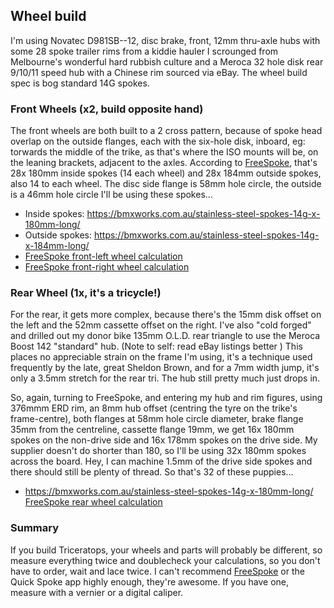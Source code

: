 ## Wheel build
I'm using Novatec D981SB--12, disc brake, front, 12mm thru-axle hubs with some 28 spoke trailer rims from a kiddie hauler I scrounged from Melbourne's 
wonderful hard rubbish culture and a Meroca 32 hole disk rear 9/10/11 speed hub with a Chinese rim sourced via eBay. The wheel build spec is bog standard 
14G spokes.

### Front Wheels (x2, build opposite hand)
The front wheels are both built to a 2 cross pattern, because of spoke head overlap on the outside flanges, each with the six-hole disk, inboard, 
eg: torwards the middle of the trike, as that's where the ISO mounts will be, on the leaning brackets, adjacent to the axles. According to 
[FreeSpoke](https://kstoerz.com/freespoke/), that's 28x 180mm inside spokes (14 each wheel) and 28x 184mm outside spokes, also 14 to each wheel. 
The disc side flange is 58mm hole circle, the outside is a 46mm hole circle I'll be using these spokes...
- Inside spokes: https://bmxworks.com.au/stainless-steel-spokes-14g-x-180mm-long/
- Outside spokes: https://bmxworks.com.au/stainless-steel-spokes-14g-x-184mm-long/
- [FreeSpoke front-left wheel calculation](https://kstoerz.com/freespoke/?link=1&e=392&oL=2&oR=2&wL=19&wR=35&dL=46&dR=58&s=2.6&ho=-8&n=28&xL=2&xR=2)
- [FreeSpoke front-right wheel calculation](https://kstoerz.com/freespoke/?link=1&e=392&oL=2&oR=2&wL=35&wR=19&dL=46&dR=58&s=2.6&ho=8&n=28&xL=2&xR=2)

### Rear Wheel (1x, it's a tricycle!)
For the rear, it gets more complex, because there's the 15mm disk offset on the left and the 52mm cassette offset on the right. I've also "cold forged" 
and drilled out my donor bike 135mm O.L.D. rear triangle to use the Meroca Boost 142 "standard" hub. (Note to self: read eBay listings better <rolleyes>)
This places no appreciable strain on the frame I'm using, it's a technique used frequently by the late, great Sheldon Brown, and for a 7mm width jump, 
it's only a 3.5mm stretch for the rear tri. The hub still pretty much just drops in.

So, again, turning to FreeSpoke, and entering my hub and rim figures, using 376mmm ERD rim, an 8mm hub offset (centring the tyre on the trike's 
frame-centre), both flanges at 58mm hole circle diameter, brake flange 35mm from the centreline, cassette flange 19mm, we get 16x 180mm spokes on 
the non-drive side and 16x 178mm spokes on the drive side. My supplier doesn't do shorter than 180, so I'll be using 32x 180mm spokes across the board. 
Hey, I can machine 1.5mm of the drive side spokes and there should still be plenty of thread. So that's 32 of these puppies...
 - https://bmxworks.com.au/stainless-steel-spokes-14g-x-180mm-long/
[FreeSpoke rear wheel calculation](https://kstoerz.com/freespoke/?link=1&e=376&oL=2&oR=2&wL=35&wR=19&dL=58&dR=58&s=2.6&n=32&xL=3&xR=3)

### Summary
If you build Triceratops, your wheels and parts will probably be different, so measure everything twice and doublecheck your calculations, so you don't 
have to order, wait and lace twice. I can't recommend [FreeSpoke](https://kstoerz.com/freespoke/) or the Quick Spoke app highly enough, they're awesome. 
If you have one, measure with a vernier or a digital caliper.

